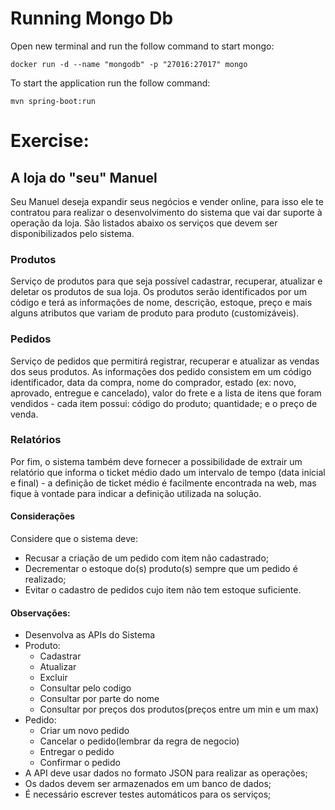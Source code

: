 # Running Mongo Db

Open new terminal and run the follow command to start mongo:

```
docker run -d --name "mongodb" -p "27016:27017" mongo
```

To start the application run the follow command:

```
mvn spring-boot:run
```


# Exercise:

## A loja do "seu" Manuel
Seu Manuel deseja expandir seus negócios e vender online, para isso ele te contratou para realizar o desenvolvimento do sistema que vai dar suporte à operação da loja. São listados abaixo os serviços que devem ser disponibilizados pelo sistema.

### Produtos
Serviço de produtos para que seja possível cadastrar, recuperar, atualizar e deletar os produtos de sua loja.
Os produtos serão identificados por um código e terá as informações de nome, descrição, estoque, preço e mais alguns atributos que variam de produto para produto (customizáveis).
### Pedidos
Serviço de pedidos que permitirá registrar, recuperar e atualizar as vendas dos seus produtos. As informações dos pedido consistem em um código identificador, data da compra, nome do comprador, estado (ex: novo, aprovado, entregue e cancelado), valor do frete e a lista de itens que foram vendidos - cada item possui: código do produto; quantidade; e o preço de venda.
### Relatórios
Por fim, o sistema também deve fornecer a possibilidade de extrair um relatório que informa o ticket médio dado um intervalo de tempo (data inicial e final) - a definição de ticket médio é facilmente encontrada na web, mas fique à vontade para indicar a definição utilizada na solução.
#### Considerações
Considere que o sistema deve:
 - Recusar a criação de um pedido com item não cadastrado;
 - Decrementar o estoque do(s) produto(s) sempre que um pedido é realizado;
 - Evitar o cadastro de pedidos cujo item não tem estoque suficiente.

#### Observações:
 - Desenvolva as APIs do Sistema
 - Produto:
     - Cadastrar
     - Atualizar
     - Excluir
     - Consultar pelo codigo
     - Consultar por parte do nome
     - Consultar por preços dos produtos(preços entre um min e um max)
 - Pedido:
     - Criar um novo pedido
     - Cancelar o pedido(lembrar da regra de negocio)
     - Entregar o pedido
     - Confirmar o pedido
 - A API deve usar dados no formato JSON para realizar as operações;
 - Os dados devem ser armazenados em um banco de dados;
 - É necessário escrever testes automáticos para os serviços;
